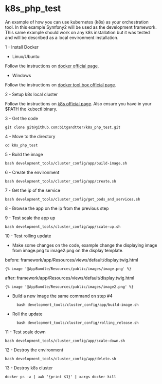 # k8s_php_test
An example of how you can use kubernetes (k8s) as your orchestration tool. In this example Symfony2 will be used
as the development framework. This same example should work on any k8s installation but it was tested and will 
be described as a local environment installation.

1 - Install Docker

* Linux/Ubuntu

Follow the instructions on [docker official page](https://docs.docker.com/installation/ubuntulinux/).

* Windows

Follow the instructions on [docker tool box official page](https://www.docker.com/toolbox).

2 - Setup k8s local cluster

Follow the instructions on [k8s official page](http://kubernetes.io/v1.0/docs/getting-started-guides/docker.html). 
Also ensure you have in your $PATH the kubectl binary.

3 - Get the code

    git clone git@github.com:bitgandtter/k8s_php_test.git
    
4 - Move to the directory

    cd k8s_php_test
  
5 - Build the image

    bash development_tools/cluster_config/app/build-image.sh
    
6 - Create the environment

    bash development_tools/cluster_config/app/create.sh
    
7 - Get the ip of the service

    bash development_tools/cluster_config/get_pods_and_services.sh

8 - Browse the app on the ip from the previous step
    
9 - Test scale the app up

    bash development_tools/cluster_config/app/scale-up.sh
    
10 - Test rolling update

* Make some changes on the code, example change the displaying image from image.png to image2.png 
on the display template.

before: framework/app/Resources/views/default/display.twig.html

    {% image '@AppBundle/Resources/public/images/image.png' %}
    
after: framework/app/Resources/views/default/display.twig.html

    {% image '@AppBundle/Resources/public/images/image2.png' %}
    
* Build a new image the same command on step #4

        bash development_tools/cluster_config/app/build-image.sh
    
* Roll the update

        bash development_tools/cluster_config/rolling_release.sh
        
11 - Test scale down

    bash development_tools/cluster_config/app/scale-down.sh
    
12 - Destroy the environment

    bash development_tools/cluster_config/app/delete.sh
    
13 - Destroy k8s cluster

    docker ps -a | awk '{print $1}' | xargs docker kill
    
